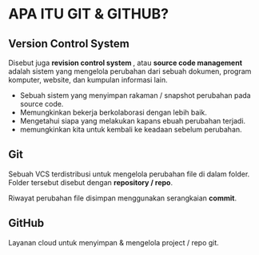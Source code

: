 # APA ITU GIT & GITHUB?

## Version Control System
Disebut juga <strong>revision control system </strong>, atau <strong>source code management</strong> adalah sistem yang mengelola perubahan dari sebuah dokumen, program komputer, website, dan kumpulan informasi lain.

<ul>
    <li>Sebuah sistem yang menyimpan rakaman / snapshot perubahan pada source code.</li> 
    <li>Memungkinkan bekerja berkolaborasi dengan lebih baik.</li> 
    <li>Mengetahui siapa yang melakukan kapans ebuah perubahan terjadi.</li> 
    <li>memungkinkan kita untuk kembali ke keadaan sebelum perubahan.</li> 
</ul>

## Git
Sebuah VCS terdistribusi untuk mengelola perubahan file di dalam folder. Folder tersebut disebut dengan <strong>repository / repo</strong>.

Riwayat perubahan file disimpan menggunakan serangkaian <strong>commit</strong>.

## GitHub
Layanan cloud untuk menyimpan & mengelola project / repo git.


